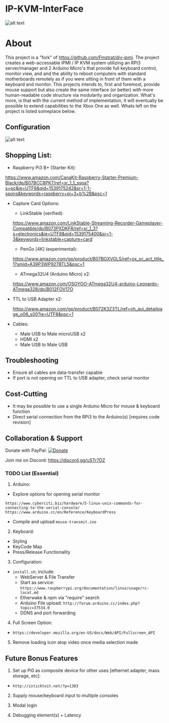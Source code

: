 # IP-KVM-InterFace

![alt text](https://github.com/SterlingButters/ip-kvm-interface/blob/master/Example.png)

# About
This project is a "fork" of https://github.com/Fmstrat/diy-ipmi. The project creates a
web-accessable IPMI / IP KVM system utilizing an RPi3 server/manager and 2 Arduino Micro's that provide
full keyboard control, monitor view, and and the ability to reboot computers with standard motherboards
remotely as if you were sitting in front of them with a keyboard and monitor. This projects intends to,
first and foremost, provide mouse support but also create the same interface (or better) with more human-readable
code structure via modularity and organization. What's more, is that with the current method of
implementation, it will eventually be possible to extend capabilities to the Xbox One as well.
Whats left on the project is listed someplace below.

## Configuration
![alt text](https://github.com/SterlingButters/ip-kvm-interface/blob/master/configuration/Setup.png)
## Shopping List:
  - Raspberry Pi3 B+ (Starter Kit):

  https://www.amazon.com/CanaKit-Raspberry-Starter-Premium-Black/dp/B07BCC8PK7/ref=sr_1_1_sspa?s=pc&ie=UTF8&qid=1539175242&sr=1-1-spons&keywords=raspberry+pi+3+b%2B&psc=1
  - Capture Card Options:
    - LinkStable (verified):

    https://www.amazon.com/LinkStable-Streaming-Recorder-Gameplayer-Compatible/dp/B073PXDKFR/ref=sr_1_3?s=electronics&ie=UTF8&qid=1539175400&sr=1-3&keywords=linkstable+capture+card
    - PenGo [4K] (experimental):

    https://www.amazon.com/gp/product/B07BGXVGLS/ref=ox_sc_act_title_1?smid=A39P3WP927BTL5&psc=1
    - ATmega32U4 (Arduino Micro) x2:

    https://www.amazon.com/OSOYOO-ATmega32U4-arduino-Leonardo-ATmega328/dp/B012FOV17O
  - TTL to USB Adapter x2:

    https://www.amazon.com/gp/product/B072K3Z3TL/ref=oh_aui_detailpage_o06_s00?ie=UTF8&psc=1
  - Cables:
    - Male USB to Male microUSB x2
    - HDMI x2
    - Male USB to Male USB

## Troubleshooting
- Ensure all cables are data-transfer capable
- If port is not opening on TTL to USB adapter, check serial monitor

## Cost-Cutting
  - It may be possible to use a single Arduino Micro for mouse & keyboard function
  - Direct serial connection from the RPi3 to the Arduino(s) [requires code revision]

## Collaboration & Support
Donate with PayPal:
[![Donate](https://img.shields.io/badge/Donate-PayPal-green.svg)](https://paypal.me/sterlingbutters)

Join me on Discord:
https://discord.gg/uSTr7DZ

### TODO List (Essential)
1) Arduino:
  - Explore options for opening serial monitor
```
https://www.cyberciti.biz/hardware/5-linux-unix-commands-for-connecting-to-the-serial-console/
https://www.arduino.cc/en/Reference/KeyboardPress
```
  - Compile and upload `mouse-transmit.ino`

2) Keyboard:
  - Styling
  - KeyCode Map
  - Press/Release Functionality

3) Configuration:
  - `install.sh`; include:
    - WebServer & File Transfer
    - Start as service:
      `https://www.raspberrypi.org/documentation/linux/usage/rc-local.md`
    - Etherwake & npm via "require" search
    - Arduino File upload:
     `http://forum.arduino.cc/index.php?topic=37534.0`
    - DDNS and port forwarding

4) Full Screen Option:
  - `https://developer.mozilla.org/en-US/docs/Web/API/Fullscreen_API`

5) Remove loading icon atop video once media selection made

## Future Bonus Features

1) Set up Pi0 as composite device for other uses [ethernet adapter,
mass storage, etc]:
  - `http://isticktoit.net/?p=1383`

2) Supply mouse/keyboard input to multiple consoles

3) Modal login

4) Debugging element(s) + Latency
